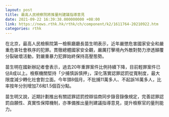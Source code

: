 ```yaml
---
layout: post
title: 最高人民檢察院將推量刑建議指導意見
date: 2021-09-22 16:39:38.000000000 +08:00
link: https://news.rthk.hk/rthk/ch/component/k2/1611764-20210922.htm
categories: rthk
---
```


在北京，最高人民檢察院第一檢察廳廳長苗生明表示，近年嚴懲危害國家安全和嚴重危害社會秩序的犯罪。貫徹總體國家安全觀，嚴厲打擊境內外敵對勢力滲透顛覆分裂破壞活動，對嚴重暴力犯罪始終保持高壓態勢。

苗生明在國新辦記者會表示，過去20年重罪案件比例持續下降，目前輕罪案件已佔8成以上。檢察機關堅持「少捕慎訴慎押」，深化落實認罪認罰從寬制度，最大限度減少轉化社會對立面。今年頭8個月，不批捕11萬多人、不起訴16萬多人，比率按年分別增加7.6和1.5個百分點。

苗生明又說，近期計劃推出有關認罪認罰控辯協商同步錄音錄像規定，完善認罪認罰自願性、真實性保障機制，亦準備推出量刑建議指導意見，提升檢察官的量刑能力。
